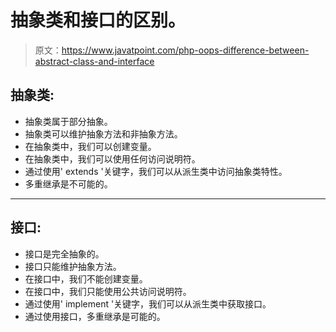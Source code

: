 # 抽象类和接口的区别。

> 原文：<https://www.javatpoint.com/php-oops-difference-between-abstract-class-and-interface>

## 抽象类:

*   抽象类属于部分抽象。
*   抽象类可以维护抽象方法和非抽象方法。
*   在抽象类中，我们可以创建变量。
*   在抽象类中，我们可以使用任何访问说明符。
*   通过使用' extends '关键字，我们可以从派生类中访问抽象类特性。
*   多重继承是不可能的。

* * *

## 接口:

*   接口是完全抽象的。
*   接口只能维护抽象方法。
*   在接口中，我们不能创建变量。
*   在接口中，我们只能使用公共访问说明符。
*   通过使用' implement '关键字，我们可以从派生类中获取接口。
*   通过使用接口，多重继承是可能的。